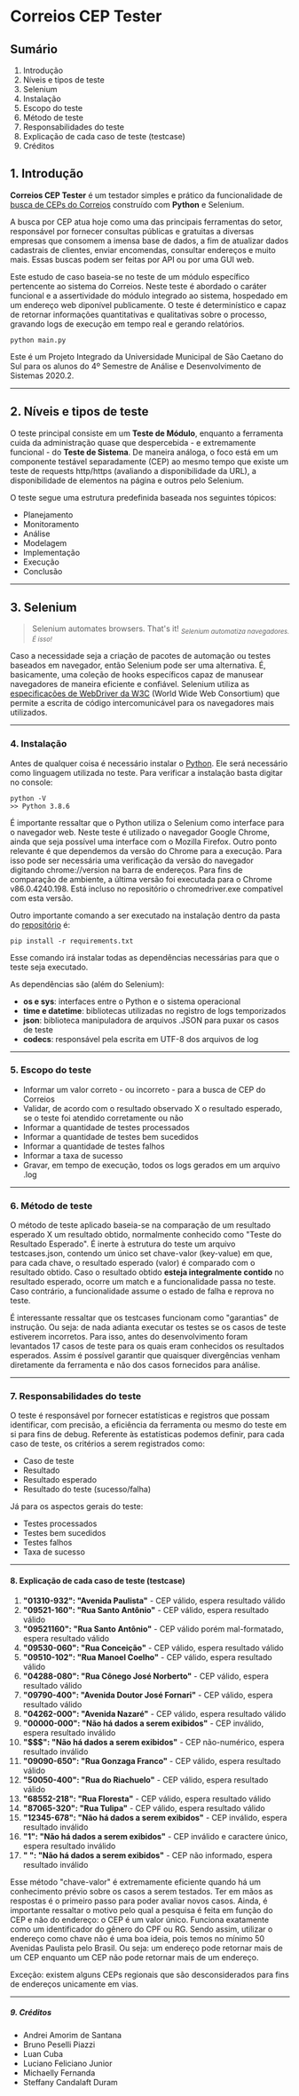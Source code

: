 # Correios CEP Tester

<h2>Sumário</h2>

1. Introdução
2. Níveis e tipos de teste
3. Selenium
4. Instalação
5. Escopo do teste
6. Método de teste
7. Responsabilidades do teste
8. Explicação de cada caso de teste (testcase)
9. Créditos

<h2>1. Introdução</h2>

<b>Correios CEP Tester</b> é um testador simples e prático da funcionalidade de <a href="https://buscacepinter.correios.com.br/app/endereco/index.php">busca de CEPs do Correios</a> construído com <b>Python</b> e </b>Selenium</b>.

A busca por CEP atua hoje como uma das principais ferramentas do setor, responsável por fornecer consultas públicas e gratuitas a diversas empresas que consomem a imensa base de dados, a fim de atualizar dados cadastrais de clientes, enviar encomendas, consultar endereços e muito mais. Essas buscas podem ser feitas por API ou por uma GUI web.

Este estudo de caso baseia-se no teste de um módulo específico pertencente ao sistema do Correios. Neste teste é abordado o caráter funcional e a assertividade do módulo integrado ao sistema, hospedado em um endereço web diponível publicamente. O teste é determinístico e capaz de retornar informações quantitativas e qualitativas sobre o processo, gravando logs de execução em tempo real e gerando relatórios.

```
python main.py
```

Este é um Projeto Integrado da Universidade Municipal de São Caetano do Sul para os alunos do 4º Semestre de Análise e Desenvolvimento de Sistemas 2020.2.

<hr>

<h2>2. Níveis e tipos de teste</h2>

O teste principal consiste em um <b>Teste de Módulo</b>, enquanto a ferramenta cuida da administração quase que despercebida - e extremamente funcional - do <b>Teste de Sistema</b>. De maneira análoga, o foco está em um componente testável separadamente (CEP) ao mesmo tempo que existe um teste de requests http/https (avaliando a disponibilidade da URL), a disponibilidade de elementos na página e outros pelo Selenium.

O teste segue uma estrutura predefinida baseada nos seguintes tópicos:

<ul>
  <li>Planejamento</li>
  <li>Monitoramento</li>
  <li>Análise</li>
  <li>Modelagem</li>
  <li>Implementação</li>
  <li>Execução</li>
  <li>Conclusão</li>
</ul>

<hr>

<h2>3. Selenium</h2>

> Selenium automates browsers. That's it!
<sub><i>Selenium automatiza navegadores. É isso!</i></sub>

Caso a necessidade seja a criação de pacotes de automação ou testes baseados em navegador, então Selenium pode ser uma alternativa. É, basicamente, uma coleção de hooks específicos capaz de manusear navegadores de maneira eficiente e confiável. Selenium utiliza as <a href="https://www.w3.org/TR/webdriver/">especificações de WebDriver da W3C</a> (World Wide Web Consortium) que permite a escrita de código intercomunicável para os navegadores mais utilizados.

<hr>

<h3>4. Instalação</h3>

Antes de qualquer coisa é necessário instalar o <a href="https://www.python.org/">Python</a>. Ele será necessário como linguagem utilizada no teste. Para verificar a instalação basta digitar no console:

```
python -V
>> Python 3.8.6
```

É importante ressaltar que o Python utiliza o Selenium como interface para o navegador web. Neste teste é utilizado o navegador Google Chrome, ainda que seja possível uma interface com o Mozilla Firefox. Outro ponto relevante é que dependemos da versão do Chrome para a execução. Para isso pode ser necessária uma verificação da versão do navegador digitando <span>chrome://version</span> na barra de endereços. Para fins de comparação de ambiente, a última versão foi executada para o Chrome v86.0.4240.198. Está incluso no repositório o chromedriver.exe compatível com esta versão.

Outro importante comando a ser executado na instalação dentro da pasta do <a href="https://github.com/pzzzl/correios-cep-tester/">repositório</a> é:

```
pip install -r requirements.txt
```

Esse comando irá instalar todas as dependências necessárias para que o teste seja executado.

As dependências são (além do Selenium):

<ul>
  <li><b>os e sys</b>: interfaces entre o Python e o sistema operacional</li>
  <li><b>time e datetime</b>: bibliotecas utilizadas no registro de logs temporizados</li>
  <li><b>json</b>: biblioteca manipuladora de arquivos .JSON para puxar os casos de teste</li>
  <li><b>codecs</b>: responsável pela escrita em UTF-8 dos arquivos de log</li>
</ul>

<hr>

<h3>5. Escopo do teste</h3>

<ul>
  <li>Informar um valor correto - ou incorreto - para a busca de CEP do Correios</li>
  <li>Validar, de acordo com o resultado observado X o resultado esperado, se o teste foi atendido corretamente ou não</li>
  <li>Informar a quantidade de testes processados</li>
  <li>Informar a quantidade de testes bem sucedidos</li>
  <li>Informar a quantidade de testes falhos</li>
  <li>Informar a taxa de sucesso</li>
  <li>Gravar, em tempo de execução, todos os logs gerados em um arquivo .log</li>
</ul>

<hr>

<h3>6. Método de teste</h3>

O método de teste aplicado baseia-se na comparação de um resultado esperado X um resultado obtido, normalmente conhecido como "Teste do Resultado Esperado". É inerte à estrutura do teste um arquivo <span>testcases.json<span>, contendo um único set chave-valor (key-value) em que, para cada chave, o resultado esperado (valor) é comparado com o resultado obtido. Caso o resultado obtido <b>esteja integralmente contido</b> no resultado esperado, ocorre um match e a funcionalidade passa no teste. Caso contrário, a funcionalidade assume o estado de falha e reprova no teste.

É interessante ressaltar que os testcases funcionam como "garantias" de instrução. Ou seja: de nada adianta executar os testes se os casos de teste estiverem incorretos. Para isso, antes do desenvolvimento foram levantados 17 casos de teste para os quais eram conhecidos os resultados esperados. Assim é possível garantir que quaisquer divergências venham diretamente da ferramenta e não dos casos fornecidos para análise.

<hr>

<h3>7. Responsabilidades do teste</h3>

O teste é responsável por fornecer estatísticas e registros que possam identificar, com precisão, a eficiência da ferramenta ou mesmo do teste em si para fins de debug. Referente às estatísticas podemos definir, para cada caso de teste, os critérios a serem registrados como:

<ul>
  <li>Caso de teste</li>
  <li>Resultado</li>
  <li>Resultado esperado</li>
  <li>Resultado do teste (sucesso/falha)</li>
</ul>

Já para os aspectos gerais do teste:

<ul>
  <li>Testes processados</li>
  <li>Testes bem sucedidos</li>
  <li>Testes falhos</li>
  <li>Taxa de sucesso</li>
</ul>

<hr>

<h4>8. Explicação de cada caso de teste (testcase)</h4>

<ol>
  <li><b>"01310-932": "Avenida Paulista"</b> - CEP válido, espera resultado válido</li>
  <li><b>"09521-160": "Rua Santo Antônio"</b> - CEP válido, espera resultado válido</li>
  <li><b>"09521160": "Rua Santo Antônio"</b> - CEP válido porém mal-formatado, espera resultado válido</li>
  <li><b>"09530-060": "Rua Conceição"</b> - CEP válido, espera resultado válido</li>
  <li><b>"09510-102": "Rua Manoel Coelho"</b> - CEP válido, espera resultado válido</li>
  <li><b>"04288-080": "Rua Cônego José Norberto"</b> - CEP válido, espera resultado válido</li>
  <li><b>"09790-400": "Avenida Doutor José Fornari"</b> - CEP válido, espera resultado válido</li>
  <li><b>"04262-000": "Avenida Nazaré"</b> - CEP válido, espera resultado válido</li>
  <li><b>"00000-000": "Não há dados a serem exibidos"</b> - CEP inválido, espera resultado inválido</li>
  <li><b>"$$$": "Não há dados a serem exibidos"</b> - CEP não-numérico, espera resultado inválido</li>
  <li><b>"09090-650": "Rua Gonzaga Franco"</b> - CEP válido, espera resultado válido</li>
  <li><b>"50050-400": "Rua do Riachuelo"</b> - CEP válido, espera resultado válido</li>
  <li><b>"68552-218": "Rua Floresta"</b> - CEP válido, espera resultado válido</li>
  <li><b>"87065-320": "Rua Tulipa"</b> - CEP válido, espera resultado válido</li>
  <li><b>"12345-678": "Não há dados a serem exibidos"</b> - CEP inválido, espera resultado inválido</li>
  <li><b>"1": "Não há dados a serem exibidos"</b> - CEP inválido e caractere único, espera resultado inválido</li>
  <li><b>" ": "Não há dados a serem exibidos"</b> - CEP não informado, espera resultado inválido</li>
</ol>
  
Esse método "chave-valor" é extremamente eficiente quando há um conhecimento prévio sobre os casos a serem testados. Ter em mãos as respostas é o primeiro passo para poder avaliar novos casos. Ainda, é importante ressaltar o motivo pelo qual a pesquisa é feita em função do CEP e não do endereço: o CEP é um valor único. Funciona exatamente como um identificador do gênero do CPF ou RG. Sendo assim, utilizar o endereço como chave não é uma boa ideia, pois temos no mínimo 50 Avenidas Paulista pelo Brasil. Ou seja: um endereço pode retornar mais de um CEP enquanto um CEP não pode retornar mais de um endereço.

Exceção: existem alguns CEPs regionais que são desconsiderados para fins de endereços unicamente em vias.

<hr>

<h5>9. Créditos</h5>

<ul>
  <li>Andrei Amorim de Santana</li>
  <li>Bruno Peselli Piazzi</li>
  <li>Luan Cuba</li>
  <li>Luciano Feliciano Junior</li>
  <li>Michaelly Fernanda</li>
  <li>Steffany Candalaft Duram</li>
</ul>
